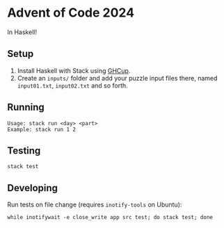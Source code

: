 # Advent of Code 2024

In Haskell!

## Setup

1. Install Haskell with Stack using [GHCup](https://www.haskell.org/ghcup/).
2. Create an `inputs/` folder and add your puzzle input files there, named `input01.txt`, `input02.txt` and so forth.

## Running

```text
Usage: stack run <day> <part>
Example: stack run 1 2
```

## Testing

`stack test`

## Developing

Run tests on file change (requires `inotify-tools` on Ubuntu):
```shell
while inotifywait -e close_write app src test; do stack test; done
```